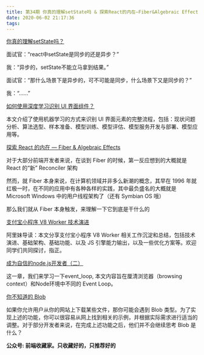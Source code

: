 ```yaml
---
title: 第34期 你真的理解setState吗 & 探索React的内在—Fiber&Algebraic Effects & 成为自信的node.js开发者（二）
date: 2020-06-02 21:17:36
tags:
---
```


[你真的理解setState吗？](https://mp.weixin.qq.com/s/H93e3K3E95dCPZpPSWR8Tw)

面试官：“react中setState是同步的还是异步？”

我：“异步的，setState不能立马拿到结果。”

面试官：“那什么场景下是异步的，可不可能是同步，什么场景下又是同步的？”

我：“......”

[如何使用深度学习识别 UI 界面组件？](https://mp.weixin.qq.com/s/bE__yI4sarbaJnYTBc414g)

本文介绍了使用机器学习的方式来识别 UI 界面元素的完整流程，包括：现状问题分析、算法选型、样本准备、模型训练、模型评估、模型服务开发与部署、模型应用等。

[探索 React 的内在 — Fiber & Algebraic Effects](https://mp.weixin.qq.com/s/7MQp1CrZFwNd4dQ3y2C-UA)

对于大部分前端开发者来说，在谈到 Fiber 的时候，第一反应想到的大概就是 React 的“新” Reconciler 架构

然而，就 Fiber 本身来说，在计算机领域并非多么新潮的概念，其早在 1996 年就红极一时，在不同的应用中有各种各样的实践，其中最负盛名的大概就是 Microsoft Windows 中的用户线程架构了（还有 Symbian OS 哦）

那么我们就从 Fiber 本身触发，来理解一下它到底是干什么的

[支付宝小程序 V8 Worker 技术演进](https://mp.weixin.qq.com/s/QS0QT7TIcEzZhR6asCOecg)

阿里妹导读：本文分享支付宝小程序 V8 Worker 相关工作沉淀和总结，包括技术演进、基础架构、基础功能、以及 JS 引擎能力输出，以及一些优化方案等。欢迎同学们共同探讨，指正。

[成为自信的node.js开发者（二）](https://mp.weixin.qq.com/s/LC5yIzk22aao_7A3_flg5g)

这一章，我们来学习一下event_loop, 本文内容旨在厘清浏览器（browsing context）和Node环境中不同的 Event Loop。

[你不知道的 Blob](https://mp.weixin.qq.com/s/lQKTCS_QB0E62SK9oXD4LA)

如果你允许用户从你的网站上下载某些文件，那你可能会遇到 Blob 类型。为了实现上述的功能，你可以很容易从网上找到相关的示例，并根据实际需求进行适当的调整。对于部分开发者来说，在完成上述功能之后，他们并不会继续思考 Blob 是什么？

**公众号: 前端收藏家。只收藏好的，只推荐好的**